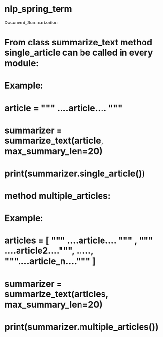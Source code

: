 # nlp_spring_term
Document_Summarization
# From class summarize_text method single_article can be called in every module:
# Example:
# article = """ ....article.... """
# summarizer = summarize_text(article, max_summary_len=20) 
# print(summarizer.single_article())
#
#
#
# method multiple_articles:
# Example:
# articles = [ """ ....article.... """ , """ ....article2....""", ....., """....article_n....""" ]
# summarizer = summarize_text(articles, max_summary_len=20) 
# print(summarizer.multiple_articles())
#  
# 
